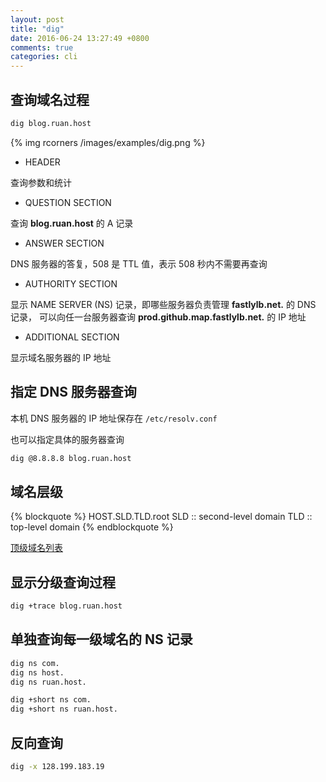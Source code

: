 ```yaml
---
layout: post
title: "dig"
date: 2016-06-24 13:27:49 +0800
comments: true
categories: cli
---
```



## 查询域名过程

``` bash
dig blog.ruan.host
```

{% img rcorners /images/examples/dig.png %}

- HEADER

查询参数和统计

- QUESTION SECTION

查询 **blog.ruan.host** 的 A 记录

- ANSWER SECTION

DNS 服务器的答复，508 是 TTL 值，表示 508 秒内不需要再查询

- AUTHORITY SECTION

显示 NAME SERVER (NS) 记录，即哪些服务器负责管理 **fastlylb.net.** 的 DNS 记录，
可以向任一台服务器查询 **prod.github.map.fastlylb.net.** 的 IP 地址

- ADDITIONAL SECTION

显示域名服务器的 IP 地址


## 指定 DNS 服务器查询

本机 DNS 服务器的 IP 地址保存在 `/etc/resolv.conf`

也可以指定具体的服务器查询

``` bash
dig @8.8.8.8 blog.ruan.host
```

## 域名层级

{% blockquote %}
HOST.SLD.TLD.root
SLD :: second-level domain
TLD :: top-level domain
{% endblockquote %}

[顶级域名列表](http://www.iana.org/domains/root/db) 

## 显示分级查询过程

``` bash
dig +trace blog.ruan.host
```

## 单独查询每一级域名的 NS 记录

``` bash
dig ns com.
dig ns host.
dig ns ruan.host.

dig +short ns com.
dig +short ns ruan.host.
```

## 反向查询

``` bash
dig -x 128.199.183.19
```



